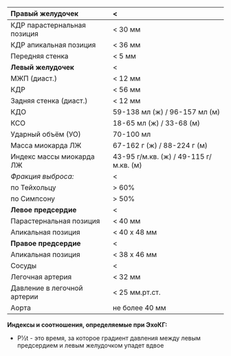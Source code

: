 
| **Правый желудочек**            | <                                      |
| :------------------------------ | :------------------------------------- |
| КДР парастернальная позиция<br> | < 30 мм                                |
| КДР апикальная позиция          | < 36 мм                                |
| Передняя стенка                 | < 5 мм                                 |
| **Левый желудочек**             | <                                      |
| МЖП (диаст.)<br>                | < 12 мм                                |
| КДР                             | < 56 мм                                |
| Задняя стенка (диаст.)          | < 12 мм                                |
| КДО                             | 59-138 мл (ж) / 96-157 мл (м)          |
| КСО                             | 18-65 мл (ж) / 33-68 (м)               |
| Ударный объём (УО)              | 70-100 мл                              |
| Масса миокарда ЛЖ               | 67-162 г (ж) / 88-224 г (м)            |
| Индекс массы миокарда ЛЖ        | 43-95 г/м.кв. (ж) / 49-115 г/м.кв. (м) |
| *Фракция выброса:*              | <                                      |
| по Тейхольцу                    | > 60%                                  |
| по Симпсону                     | > 50%                                  |
| **Левое предсердие**            | <                                      |
| Парастернальная позиция         | < 40 мм                                |
| Апикальная позиция              | < 40 х 48 мм                           |
| **Правое предсердие**           | <                                      |
| Апикальная позиция              | < 38 х 46 мм                           |
| Сосуды                          | <                                      |
| Легочная артерия                | < 32 мм                                |
| Давление в легочной артерии     | < 25 мм.рт.ст.                         |
| Аорта                           | не более 40 мм                         |

**Индексы и соотношения, определяемые при ЭхоКГ:**
- P1⁄2t - это время, за которое градиент давления между левым предсердием и левым желудочком упадет вдвое